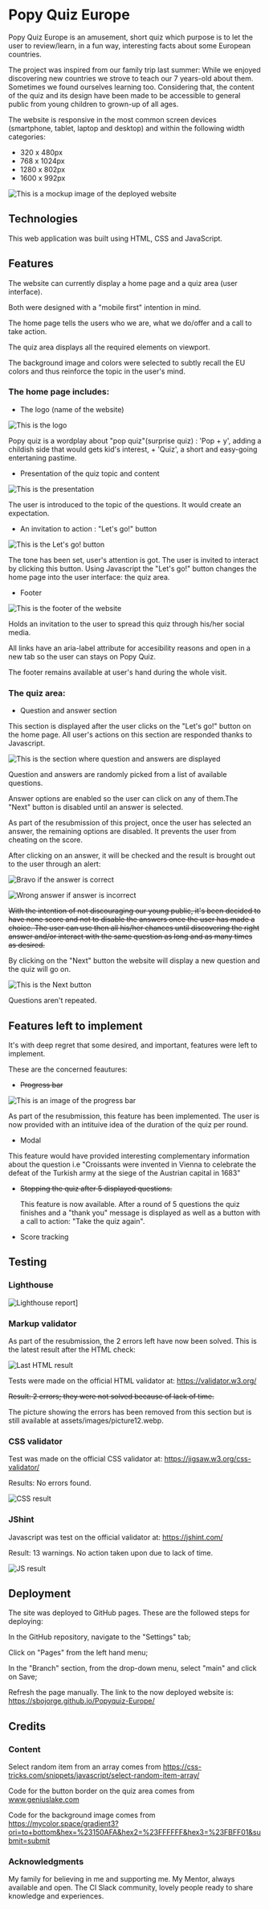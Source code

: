 # Popy Quiz Europe

Popy Quiz Europe is an amusement, short quiz which purpose is to let the user to review/learn, in a fun way, interesting facts about some European countries.

The project was inspired from our family trip last summer: While we enjoyed discovering new countries we strove to teach our 7 years-old about them. Sometimes we found ourselves learning too.
Considering that, the content of the quiz and its design have been made to be accessible to general public from young children to grown-up of all ages.

The website is responsive in the most common screen devices (smartphone, tablet, laptop and desktop) and within the following width categories:

* 320 x 480px
* 768 x 1024px
* 1280 x 802px
* 1600 x 992px

![This is a mockup image of the deployed website](/assets/images/picture1.webp)

## Technologies

This web application was built using HTML, CSS and JavaScript.

## Features

The website can currently display a home page and a quiz area (user interface).

Both were designed with a "mobile first" intention in mind.

The home page tells the users who we are, what we do/offer and a call to take action.

The quiz area displays all the required elements on viewport.

The background image and colors were selected to subtly recall the EU colors and thus reinforce the topic in the user's mind.

### The home page includes:

* The logo (name of the website)

![This is the logo](/assets/images/picture2.webp)

Popy quiz is a wordplay about "pop quiz"(surprise quiz) : 'Pop + y', adding a childish side that would gets kid's interest, + 'Quiz', a short and easy-going entertaning pastime.

* Presentation of the quiz topic and content

![This is the presentation](/assets/images/picture3.webp)

The user is introduced to the topic of the questions. It would create an expectation.

* An invitation to action : "Let's go!" button

![This is the Let's go! button](/assets/images/picture4.webp)

The tone has been set, user's attention is got. The user is invited to interact by clicking this button.
Using Javascript the "Let's go!" button changes the home page into the user interface: the quiz area.

* Footer

![This is the footer of the website](/assets/images/picture5.webp)

Holds an invitation to the user to spread this quiz through his/her social media.

All links have an aria-label attribute for accesibility reasons and open in a new tab so the user can stays on Popy Quiz.

The footer remains available at user's hand during the whole visit.

### The quiz area: 

* Question and answer section

This section is displayed after the user clicks on the "Let's go!" button on the home page. All user's actions on this section are responded thanks to Javascript.

![This is the section where question and answers are displayed](/assets/images/picture6.webp)

Question and answers are randomly picked from a list of available questions.

Answer options are enabled so the user can click on any of them.The "Next" button is disabled until an answer is selected.

As part of the resubmission of this project, once the user has selected an answer, the remaining options are disabled. It prevents the user from cheating on the score.

After clicking on an answer, it will be checked and the result is brought out to the user through an alert:

![Bravo if the answer is correct](/assets/images/picture7.webp)

![Wrong answer if answer is incorrect](/assets/images/picture8.webp)

~~With the intention of not discouraging our young public, it's been decided to have none score and not to disable the answers once the user has made a choice. The user can use then all his/her chances until discovering the right answer and/or interact with the same question as long and as many times as desired.~~

By clicking on the "Next" button the website will display a new question and the quiz will go on.

![This is the Next button](/assets/images/picture9.webp)

Questions aren't repeated.

## Features left to implement

It's with deep regret that some desired, and important, features were left to implement.

These are the concerned feautures:

* ~~Progress bar~~

![This is an image of the progress bar](/assets/images/picture10.webp)

As part of the resubmission, this feature has been implemented. The user is now provided with an intituive idea of the duration of the quiz per round.

* Modal

This feature would have provided interesting complementary information about the question i.e "Croissants were invented in Vienna to celebrate the defeat of the Turkish army at the siege of the Austrian capital in 1683"

* ~~Stopping the quiz after 5 displayed questions.~~

  This feature is now available. After a round of 5 questions the quiz finishes and a "thank you" message is displayed as well as a button with a call to action: "Take the quiz again".

* Score tracking


## Testing

### Lighthouse

![Lighthouse report](/assets/images/picture11.webp)]

### Markup validator

As part of the resubmission, the 2 errors left have now been solved. This is the latest result after the HTML check:

![Last HTML result](/assets/images/picture12_1.webp)

Tests were made on the official HTML validator at: https://validator.w3.org/

~~Result: 2 errors; they were not solved because of lack of time.~~

The picture showing the errors has been removed from this section but is still available at assets/images/picture12.webp.


### CSS validator

Test was made on the official CSS validator at: https://jigsaw.w3.org/css-validator/

Results: No errors found.

![CSS result](/assets/images/picture13.webp)

### JShint

Javascript was test on the official validator at: https://jshint.com/

Result: 13 warnings. No action taken upon due to lack of time.

![JS result](/assets/images/picture14.webp)

## Deployment

The site was deployed to GitHub pages. These are the followed steps for deploying:

In the GitHub repository, navigate to the "Settings" tab;

Click on "Pages" from the left hand menu;

In the "Branch" section, from the drop-down menu, select "main" and click on Save;

Refresh the page manually. The link to the now deployed website is: https://sbojorge.github.io/Popyquiz-Europe/

## Credits

### Content

Select random item from an array comes from https://css-tricks.com/snippets/javascript/select-random-item-array/

Code for the button border on the quiz area comes from www.geniuslake.com 

Code for the background image comes from  https://mycolor.space/gradient3?ori=to+bottom&hex=%23150AFA&hex2=%23FFFFFF&hex3=%23FBFF01&submit=submit

### Acknowledgments

My family for believing in me and supporting me. My Mentor, always available and open. The CI Slack community, lovely people ready to share knowledge and experiences.










